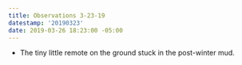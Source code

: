 ```yaml
---
title: Observations 3-23-19
datestamp: '20190323'
date: 2019-03-26 18:23:00 -05:00
---
```


- The tiny little remote on the ground stuck in the post-winter mud.

